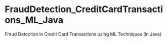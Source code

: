 # FraudDetection_CreditCardTransactions_ML_Java
Fraud Detection in Credit Card Transactions using ML Techniques (in Java)
